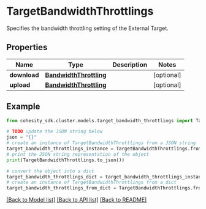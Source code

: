 # TargetBandwidthThrottlings

Specifies the bandwidth throttling setting of the External Target.

## Properties

Name | Type | Description | Notes
------------ | ------------- | ------------- | -------------
**download** | [**BandwidthThrottling**](BandwidthThrottling.md) |  | [optional] 
**upload** | [**BandwidthThrottling**](BandwidthThrottling.md) |  | [optional] 

## Example

```python
from cohesity_sdk.cluster.models.target_bandwidth_throttlings import TargetBandwidthThrottlings

# TODO update the JSON string below
json = "{}"
# create an instance of TargetBandwidthThrottlings from a JSON string
target_bandwidth_throttlings_instance = TargetBandwidthThrottlings.from_json(json)
# print the JSON string representation of the object
print(TargetBandwidthThrottlings.to_json())

# convert the object into a dict
target_bandwidth_throttlings_dict = target_bandwidth_throttlings_instance.to_dict()
# create an instance of TargetBandwidthThrottlings from a dict
target_bandwidth_throttlings_from_dict = TargetBandwidthThrottlings.from_dict(target_bandwidth_throttlings_dict)
```
[[Back to Model list]](../README.md#documentation-for-models) [[Back to API list]](../README.md#documentation-for-api-endpoints) [[Back to README]](../README.md)


